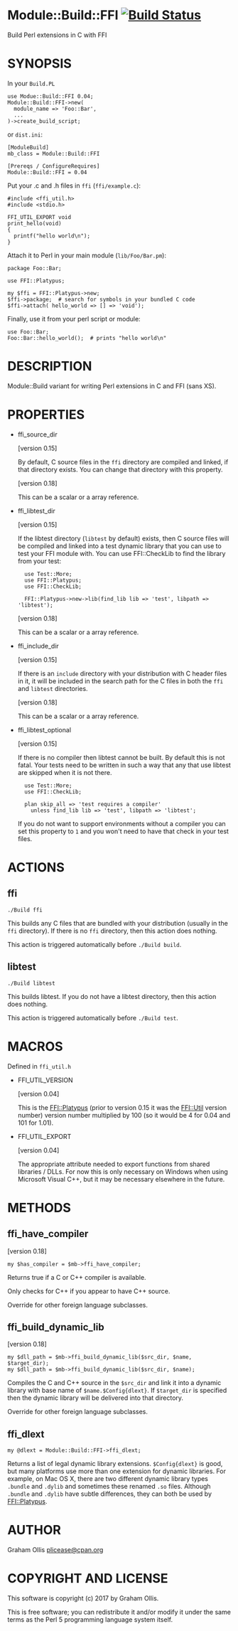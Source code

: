 # Module::Build::FFI [![Build Status](https://secure.travis-ci.org/Perl5-FFI/Module-Build-FFI.png)](http://travis-ci.org/Perl5-FFI/Module-Build-FFI)

Build Perl extensions in C with FFI

# SYNOPSIS

In your `Build.PL`

    use Modue::Build::FFI 0.04;
    Module::Build::FFI->new(
      module_name => 'Foo::Bar',
      ...
    )->create_build_script;

or `dist.ini`:

    [ModuleBuild]
    mb_class = Module::Build::FFI
    
    [Prereqs / ConfigureRequires]
    Module::Build::FFI = 0.04

Put your .c and .h files in `ffi` (`ffi/example.c`):

    #include <ffi_util.h>
    #include <stdio.h>
    
    FFI_UTIL_EXPORT void
    print_hello(void)
    {
      printf("hello world\n");
    }

Attach it to Perl in your main module (`lib/Foo/Bar.pm`):

    package Foo::Bar;
    
    use FFI::Platypus;
    
    my $ffi = FFI::Platypus->new;
    $ffi->package;  # search for symbols in your bundled C code
    $ffi->attach( hello_world => [] => 'void');

Finally, use it from your perl script or module:

    use Foo::Bar;
    Foo::Bar::hello_world();  # prints "hello world\n"

# DESCRIPTION

Module::Build variant for writing Perl extensions in C and FFI (sans XS).

# PROPERTIES

- ffi\_source\_dir

    \[version 0.15\]

    By default, C source files in the `ffi` directory are compiled and
    linked, if that directory exists.  You can change that directory
    with this property.

    \[version 0.18\]

    This can be a scalar or a array reference.

- ffi\_libtest\_dir

    \[version 0.15\]

    If the libtest directory (`libtest` by default) exists, then C source
    files will be compiled and linked into a test dynamic library that you
    can use to test your FFI module with.  You can use FFI::CheckLib to
    find the library from your test:

        use Test::More;
        use FFI::Platypus;
        use FFI::CheckLib;
        
        FFI::Platypus->new->lib(find_lib lib => 'test', libpath => 'libtest');

    \[version 0.18\]

    This can be a scalar or a array reference.

- ffi\_include\_dir

    \[version 0.15\]

    If there is an `include` directory with your distribution with C header
    files in it, it will be included in the search path for the C files in
    both the `ffi` and `libtest` directories.

    \[version 0.18\]

    This can be a scalar or a array reference.

- ffi\_libtest\_optional

    \[version 0.15\]

    If there is no compiler then libtest cannot be built.  By default this is
    not fatal.  Your tests need to be written in such a way that any that use
    libtest are skipped when it is not there.

        use Test::More;
        use FFI::CheckLib;
        
        plan skip_all => 'test requires a compiler'
          unless find_lib lib => 'test', libpath => 'libtest';

    If you do not want to support environments without a compiler you can set
    this property to `1` and you won't need to have that check in your test
    files.

# ACTIONS

## ffi

    ./Build ffi

This builds any C files that are bundled with your distribution (usually
in the `ffi` directory).  If there is no `ffi` directory, then this
action does nothing.

This action is triggered automatically before `./Build build`.

## libtest

    ./Build libtest

This builds libtest.  If you do not have a libtest directory, then
this action does nothing.

This action is triggered automatically before `./Build test`.

# MACROS

Defined in `ffi_util.h`

- FFI\_UTIL\_VERSION

    \[version 0.04\]

    This is the [FFI::Platypus](https://metacpan.org/pod/FFI::Platypus) (prior to version 0.15 it was the
    [FFI::Util](https://metacpan.org/pod/FFI::Util) version number) version number multiplied by 100 (so it
    would be 4 for 0.04 and 101 for 1.01).

- FFI\_UTIL\_EXPORT

    \[version 0.04\]

    The appropriate attribute needed to export functions from shared
    libraries / DLLs.  For now this is only necessary on Windows when using
    Microsoft Visual C++, but it may be necessary elsewhere in the future.

# METHODS

## ffi\_have\_compiler

\[version 0.18\]

    my $has_compiler = $mb->ffi_have_compiler;

Returns true if a C or C++ compiler is available.

Only checks for C++ if you appear to have C++ source.

Override for other foreign language subclasses.

## ffi\_build\_dynamic\_lib

\[version 0.18\]

    my $dll_path = $mb->ffi_build_dynamic_lib($src_dir, $name, $target_dir);
    my $dll_path = $mb->ffi_build_dynamic_lib($src_dir, $name);

Compiles the C and C++ source in the `$src_dir` and link it into a
dynamic library with base name of `$name.$Config{dlext}`.  If
`$target_dir` is specified then the dynamic library will be delivered
into that directory.

Override for other foreign language subclasses.

## ffi\_dlext

    my @dlext = Module::Build::FFI->ffi_dlext;

Returns a list of legal dynamic library extensions.  `$Config{dlext}` is good,
but many platforms use more than one extension for dynamic libraries.  For
example, on Mac OS X, there are two different dynamic library types `.bundle`
and `.dylib` and sometimes these renamed `.so` files.  Although `.bundle`
and `.dylib` have subtle differences, they can both be used by [FFI::Platypus](https://metacpan.org/pod/FFI::Platypus).

# AUTHOR

Graham Ollis <plicease@cpan.org>

# COPYRIGHT AND LICENSE

This software is copyright (c) 2017 by Graham Ollis.

This is free software; you can redistribute it and/or modify it under
the same terms as the Perl 5 programming language system itself.
